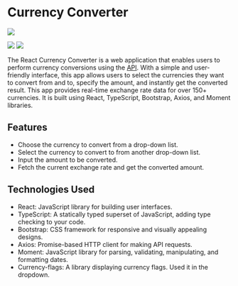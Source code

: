 # Currency Converter

![](https://github.com/simranlotey/react-currency-converter/blob/master/src/components/Images/demo-1.png)

![](https://github.com/SharookMohamed/react-currency-converter/blob/master/Screenshot(68).png)
![](https://github.com/simranlotey/react-currency-converter/blob/master/src/components/Images/demo-2.png)

The React Currency Converter is a web application that enables users to perform currency conversions using the [API](https://www.exchangerate-api.com/). With a simple and user-friendly interface, this app allows users to select the currencies they want to convert from and to, specify the amount, and instantly get the converted result. This app provides real-time exchange rate data for over 150+ currencies. It is built using React, TypeScript, Bootstrap, Axios, and Moment libraries.

## Features

- Choose the currency to convert from a drop-down list.
- Select the currency to convert to from another drop-down list.
- Input the amount to be converted.
- Fetch the current exchange rate and get the converted amount.

## Technologies Used

- React: JavaScript library for building user interfaces.
- TypeScript: A statically typed superset of JavaScript, adding type checking to your code.
- Bootstrap: CSS framework for responsive and visually appealing designs.
- Axios: Promise-based HTTP client for making API requests.
- Moment: JavaScript library for parsing, validating, manipulating, and formatting dates.
- Currency-flags: A library displaying currency flags. Used it in the dropdown.

